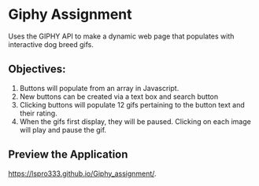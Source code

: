 # Giphy Assignment
Uses the GIPHY API to make a dynamic web page that populates with interactive dog breed gifs. 

## Objectives:
1. Buttons will populate from an array in Javascript.
2. New buttons can be created via a text box and search button
3. Clicking buttons will populate 12 gifs pertaining to the button text and their rating.
4. When the gifs first display, they will be paused. Clicking on each image will play and pause the gif.

## Preview the Application
https://lspro333.github.io/Giphy_assignment/.
